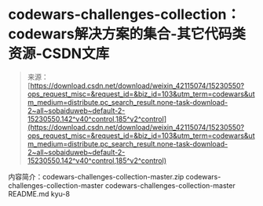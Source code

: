 <!--yml
category: codewars
date: 2022-08-13 11:27:44
-->

# codewars-challenges-collection：codewars解决方案的集合-其它代码类资源-CSDN文库

> 来源：[https://download.csdn.net/download/weixin_42115074/15230550?ops_request_misc=&request_id=&biz_id=103&utm_term=codewars&utm_medium=distribute.pc_search_result.none-task-download-2~all~sobaiduweb~default-2-15230550.142^v40^control,185^v2^control](https://download.csdn.net/download/weixin_42115074/15230550?ops_request_misc=&request_id=&biz_id=103&utm_term=codewars&utm_medium=distribute.pc_search_result.none-task-download-2~all~sobaiduweb~default-2-15230550.142^v40^control,185^v2^control)

内容简介：codewars-challenges-collection-master.zip codewars-challenges-collection-master codewars-challenges-collection-master README.md kyu-8